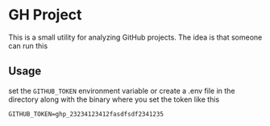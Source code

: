 # GH Project

This is a small utility for analyzing GitHub projects.  The idea is that someone can run this 

## Usage

set the `GITHUB_TOKEN` environment variable or create a .env file
in the directory along with the binary where you set the token like this

```
GITHUB_TOKEN=ghp_23234123412fasdfsdf2341235
```